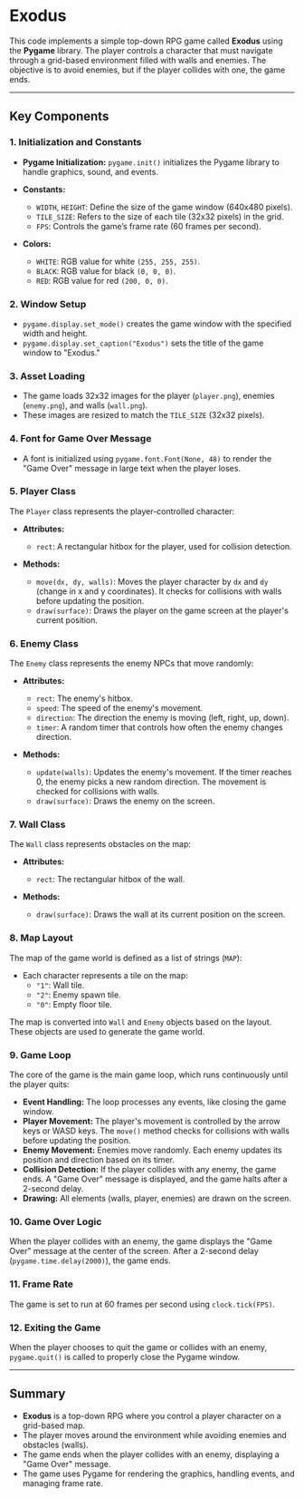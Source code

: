 # Exodus

This code implements a simple top-down RPG game called **Exodus** using the **Pygame** library. The player controls a character that must navigate through a grid-based environment filled with walls and enemies. The objective is to avoid enemies, but if the player collides with one, the game ends.

---

## Key Components

### 1. **Initialization and Constants**
- **Pygame Initialization:** `pygame.init()` initializes the Pygame library to handle graphics, sound, and events.
- **Constants:**
  - `WIDTH`, `HEIGHT`: Define the size of the game window (640x480 pixels).
  - `TILE_SIZE`: Refers to the size of each tile (32x32 pixels) in the grid.
  - `FPS`: Controls the game’s frame rate (60 frames per second).
  
- **Colors:**
  - `WHITE`: RGB value for white `(255, 255, 255)`.
  - `BLACK`: RGB value for black `(0, 0, 0)`.
  - `RED`: RGB value for red `(200, 0, 0)`.

### 2. **Window Setup**
- `pygame.display.set_mode()` creates the game window with the specified width and height.
- `pygame.display.set_caption("Exodus")` sets the title of the game window to "Exodus."

### 3. **Asset Loading**
- The game loads 32x32 images for the player (`player.png`), enemies (`enemy.png`), and walls (`wall.png`).
- These images are resized to match the `TILE_SIZE` (32x32 pixels).

### 4. **Font for Game Over Message**
- A font is initialized using `pygame.font.Font(None, 48)` to render the "Game Over" message in large text when the player loses.

### 5. **Player Class**
The `Player` class represents the player-controlled character:
- **Attributes:**
  - `rect`: A rectangular hitbox for the player, used for collision detection.
  
- **Methods:**
  - `move(dx, dy, walls)`: Moves the player character by `dx` and `dy` (change in x and y coordinates). It checks for collisions with walls before updating the position.
  - `draw(surface)`: Draws the player on the game screen at the player's current position.

### 6. **Enemy Class**
The `Enemy` class represents the enemy NPCs that move randomly:
- **Attributes:**
  - `rect`: The enemy's hitbox.
  - `speed`: The speed of the enemy's movement.
  - `direction`: The direction the enemy is moving (left, right, up, down).
  - `timer`: A random timer that controls how often the enemy changes direction.
  
- **Methods:**
  - `update(walls)`: Updates the enemy's movement. If the timer reaches 0, the enemy picks a new random direction. The movement is checked for collisions with walls.
  - `draw(surface)`: Draws the enemy on the screen.

### 7. **Wall Class**
The `Wall` class represents obstacles on the map:
- **Attributes:**
  - `rect`: The rectangular hitbox of the wall.
  
- **Methods:**
  - `draw(surface)`: Draws the wall at its current position on the screen.

### 8. **Map Layout**
The map of the game world is defined as a list of strings (`MAP`):
- Each character represents a tile on the map:
  - `"1"`: Wall tile.
  - `"2"`: Enemy spawn tile.
  - `"0"`: Empty floor tile.

The map is converted into `Wall` and `Enemy` objects based on the layout. These objects are used to generate the game world.

### 9. **Game Loop**
The core of the game is the main game loop, which runs continuously until the player quits:
- **Event Handling:** The loop processes any events, like closing the game window.
- **Player Movement:** The player's movement is controlled by the arrow keys or WASD keys. The `move()` method checks for collisions with walls before updating the position.
- **Enemy Movement:** Enemies move randomly. Each enemy updates its position and direction based on its timer.
- **Collision Detection:** If the player collides with any enemy, the game ends. A "Game Over" message is displayed, and the game halts after a 2-second delay.
- **Drawing:** All elements (walls, player, enemies) are drawn on the screen.

### 10. **Game Over Logic**
When the player collides with an enemy, the game displays the "Game Over" message at the center of the screen. After a 2-second delay (`pygame.time.delay(2000)`), the game ends.

### 11. **Frame Rate**
The game is set to run at 60 frames per second using `clock.tick(FPS)`.

### 12. **Exiting the Game**
When the player chooses to quit the game or collides with an enemy, `pygame.quit()` is called to properly close the Pygame window.

---

## Summary

- **Exodus** is a top-down RPG where you control a player character on a grid-based map.
- The player moves around the environment while avoiding enemies and obstacles (walls).
- The game ends when the player collides with an enemy, displaying a "Game Over" message.
- The game uses Pygame for rendering the graphics, handling events, and managing frame rate.


